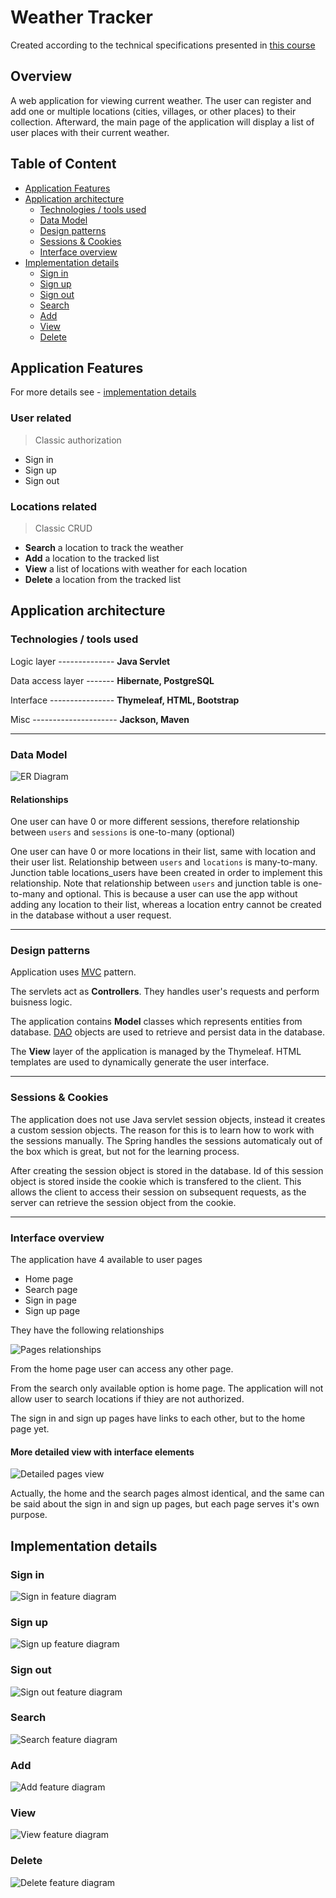 # Weather Tracker

Created according to the technical specifications presented
in [this course](https://zhukovsd.github.io/java-backend-learning-course/Projects/WeatherViewer/)

## Overview

A web application for viewing current weather. The user can register and add one or multiple locations (cities, villages, or other places) to their collection. Afterward, the main page of the application will display a list of user places with their current weather.

## Table of Content

- [Application Features](#application-features)
- [Application architecture](#application-architecture)
  - [Technologies / tools used](#technologies--tools-used)
  - [Data Model](#data-model)
  - [Design patterns](#design-patterns)
  - [Sessions & Cookies](#sessions--cookies)
  - [Interface overview](#interface-overview)
- [Implementation details](#implementation-details)
  - [Sign in](#sign-in)
  - [Sign up](#sign-up)
  - [Sign out](#sign-out)
  - [Search](#search)
  - [Add](#add)
  - [View](#view)
  - [Delete](#delete)

## Application Features

For more details see - [implementation details](#implementation-details)

### User related

> Classic authorization

- Sign in
- Sign up
- Sign out

### Locations related

> Classic CRUD

- **Search** a location to track the weather
- **Add** a location to the tracked list
- **View** a list of locations with weather for each location
- **Delete** a location from the tracked list

## Application architecture

### Technologies / tools used

Logic layer -------------- **Java Servlet**

Data access layer ------- **Hibernate, PostgreSQL**

Interface ---------------- **Thymeleaf, HTML, Bootstrap**

Misc --------------------- **Jackson, Maven**

---

### Data Model

![ER Diagram](img/ER%20Diagram.svg)

#### **Relationships**

One user can have 0 or more different sessions, therefore relationship between `users` and `sessions` is one-to-many (optional)

One user can have 0 or more locations in their list, same with location and their user list. Relationship between `users` and `locations` is many-to-many. Junction table locations_users have been created in order to implement this relationship. Note that relationship between `users` and junction table is one-to-many and optional. This is because a user can use the app without adding any location to their list, whereas a location entry cannot be created in the database without a user request.

---

### Design patterns

Application uses [MVC](https://en.wikipedia.org/wiki/Model%E2%80%93view%E2%80%93controller) pattern.

The servlets act as **Controllers**. They handles user's requests and perform buisness logic.

The application contains **Model** classes which represents entities from database. [DAO](https://en.wikipedia.org/wiki/Data_access_object) objects are used to retrieve and persist data in the database.

The **View** layer of the application is managed by the Thymeleaf. HTML templates are used to dynamically generate the user interface.

---

### Sessions & Cookies

The application does not use Java servlet session objects, instead it creates a custom session objects. The reason for this is to learn how to work with the sessions manually. The Spring handles the sessions automaticaly out of the box which is great, but not for the learning process.

After creating the session object is stored in the database. Id of this session object is stored inside the cookie which is transfered to the client. This allows the client to access their session on subsequent requests, as the server can retrieve the session object from the cookie.

---

### Interface overview

The application have 4 available to user pages

- Home page
- Search page
- Sign in page
- Sign up page

They have the following relationships

![Pages relationships](img/Pages%20simple.svg)

From the home page user can access any other page.

From the search only available option is home page. The application will not allow user to search locations if thiey are not authorized.

The sign in and sign up pages have links to each other, but to the home page yet.

#### **More detailed view with interface elements**

![Detailed pages view](img/Pages.svg)

Actually, the home and the search pages almost identical, and the same can be said about the sign in and sign up pages, but each page serves it's own purpose.

## Implementation details

### Sign in

![Sign in feature diagram](img/Sign-in.svg)

### Sign up

![Sign up feature diagram](img/Sign-up.svg)

### Sign out

![Sign out feature diagram](img/Sign-out.svg)

### Search

![Search feature diagram](img/Search.svg)

### Add

![Add feature diagram](img/Add.svg)

### View

![View feature diagram](img/View.svg)

### Delete

![Delete feature diagram](img/Delete.svg)
